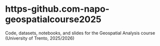 # https-github.com-napo-geospatialcourse2025
Code, datasets, notebooks, and slides for the Geospatial Analysis course (University of Trento, 2025/2026)
